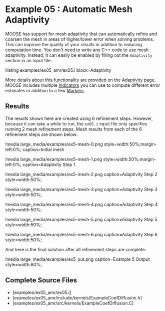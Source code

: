 # Example 05 : Automatic Mesh Adaptivity

MOOSE has support for mesh adaptivity that can automatically refine and coarsen the mesh in areas
of higher/lower error when solving problems.  This can improve the quality of your results in
addition to reducing computation time. You don't need to write any C++ code to use mesh
adaptivity. Instead, it can easily be enabled by filling out the `Adaptivity` section in an input
file:

!listing examples/ex05_amr/ex05.i block=Adaptivity

More details about this functionality are provided on the [Adaptivity](syntax/Adaptivity/index.md)
page.  MOOSE includes multiple [Indicators](Indicators/index.md) you can use to compute different
error estimates in addition to a few [Markers](Markers/index.md).

## Results

The results shown here are created using 6 refinement steps.  However, because it can take a while
to run, the `ex05.i` input file only specifies running 2 mesh refinement steps.  Mesh results from
each of the 6 refinement steps are shown below:

!media large_media/examples/ex5-mesh-0.png
       style=width:50%;margin-left:0%;
       caption=Initial mesh

!media large_media/examples/ex5-mesh-1.png
       style=width:50%;margin-left:0%;
       caption=Adaptivity Step 1 

!media large_media/examples/ex5-mesh-2.png
       caption=Adaptivity Step 2
       style=width:50%;

!media large_media/examples/ex5-mesh-3.png
       caption=Adaptivity Step 3
       style=width:50%;

!media large_media/examples/ex5-mesh-4.png
       caption=Adaptivity Step 4
       style=width:50%;

!media large_media/examples/ex5-mesh-5.png
       caption=Adaptivity Step 5
       style=width:50%;

!media large_media/examples/ex5-mesh-6.png
       caption=Adaptivity Step 6
       style=width:50%;


And here is the final solution after all refinement steps are complete:

!media large_media/examples/ex5_out.png
       caption=Example 5 Output
       style=width:80%;

## Complete Source Files

- [examples/ex05_amr/ex05.i]
- [examples/ex05_amr/include/kernels/ExampleCoefDiffusion.h]
- [examples/ex05_amr/src/kernels/ExampleCoefDiffusion.C]
